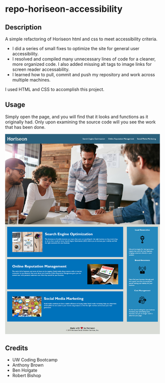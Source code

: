 # repo-horiseon-accessibility

## Description

A simple refactoring of Horiseon html and css to meet accessibility criteria.

- I did a series of small fixes to optimize the site for  general user accessibility.
- I resolved and compiled many unnecessary lines of code for a cleaner, more organized code. I also added missing alt tags to image links for screen reader accessability.
- I learned how to pull, commit and push my repository and work across multiple machines. 

I used HTML and CSS to accomplish this project.

## Usage

Simply open the page, and you will find that it looks and functions as it originally had. Only upon examining the source code will you see the work that has been done.


![digital marketing meeting](assets/images/horiseon-full-page.png)


## Credits

- UW Coding Bootcamp
- Anthony Brown
- Ben Holgate
- Robert Bishop